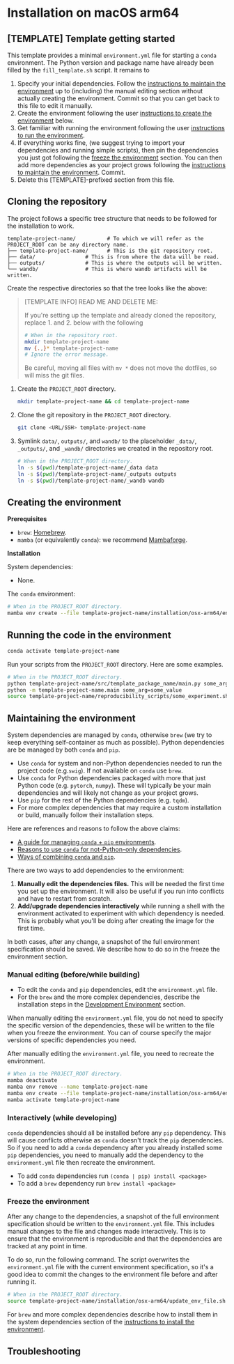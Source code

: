 # Installation on macOS arm64

## [TEMPLATE] Template getting started

This template provides a minimal `environment.yml` file for starting a `conda` environment.
The Python version and package name have already been filled by the `fill_template.sh` script.
It remains to

1. Specify your initial dependencies.
   Follow the [instructions to maintain the environment](#maintaining-the-environment)
   up to (including) the manual editing section without actually creating the environment.
   Commit so that you can get back to this file to edit it manually.
2. Create the environment following the user
   [instructions to create the environment](#creating-the-environment) below.
3. Get familiar with running the environment following the user [instructions to
   run the environment](#running-the-code-in-the-environment).
4. If everything works fine, (we suggest trying to import your dependencies and running simple scripts), then
   pin the dependencies you just got following the [freeze the environment](#freeze-the-environment) section.
   You can then add more dependencies as your project grows following
   the [instructions to maintain the environment](#maintaining-the-environment).
   Commit.
5. Delete this [TEMPLATE]-prefixed section from this file.

## Cloning the repository

The project follows a specific tree structure that needs to be followed for the installation to work.

```
template-project-name/          # To which we will refer as the PROJECT_ROOT can be any directory name.
├── template-project-name/      # This is the git repository root.
├── data/                # This is from where the data will be read.
├── outputs/             # This is where the outputs will be written.
└── wandb/               # This is where wandb artifacts will be written.
```

Create the respective directories so that the tree looks like the above:

> [TEMPLATE INFO] READ ME AND DELETE ME:
>
> If you're setting up the template and already cloned the repository, replace 1. and 2. below with the following
> ```bash
> # When in the repository root.
> mkdir template-project-name
> mv {.,}* template-project-name
> # Ignore the error message.
>  ```
> Be careful, moving all files with `mv *` does not move the dotfiles, so will miss the git 
> files.

1. Create the `PROJECT_ROOT` directory.
   ```bash
   mkdir template-project-name && cd template-project-name
   ```
2. Clone the git repository in the `PROJECT_ROOT` directory.
   ```bash
   git clone <URL/SSH> template-project-name
   ```
3. Symlink `data/`, `outputs/`, and `wandb/` to the placeholder `_data/`, `_outputs/`, and `_wandb/`
   directories we created in the repository root.
   ```bash
   # When in the PROJECT_ROOT directory.
   ln -s $(pwd)/template-project-name/_data data
   ln -s $(pwd)/template-project-name/_outputs outputs
   ln -s $(pwd)/template-project-name/_wandb wandb
   ```

## Creating the environment

**Prerequisites**

- `brew`: [Homebrew](https://brew.sh/).
- `mamba` (or equivalently `conda`): we recommend [Mambaforge](https://github.com/conda-forge/miniforge).

**Installation**

System dependencies:

- None.

The `conda` environment:

```bash
# When in the PROJECT_ROOT directory.
mamba env create --file template-project-name/installation/osx-arm64/environment.yml
```

## Running the code in the environment

```bash
conda activate template-project-name
```

Run your scripts from the `PROJECT_ROOT` directory.
Here are some examples.

```bash
# When in the PROJECT_ROOT directory.
python template-project-name/src/template_package_name/main.py some_arg=some_value
python -m template-project-name.main some_arg=some_value
source template-project-name/reproducibility_scripts/some_experiment.sh
```

## Maintaining the environment

System dependencies are managed by `conda`, otherwise `brew` (we try to keep everything self-container as much as
possible).
Python dependencies are be managed by both `conda` and `pip`.

- Use `conda` for system and non-Python dependencies needed to run the project code (e.g.`swig`).
  If not available on `conda` use `brew`.
- Use `conda` for Python dependencies packaged with more that just Python code (e.g. `pytorch`, `numpy`).
  These will typically be your main dependencies and will likely not change as your project grows.
- Use `pip` for the rest of the Python dependencies (e.g. `tqdm`).
- For more complex dependencies that may require a custom installation or build,
  manually follow their installation steps.

Here are references and reasons to follow the above claims:

* [A guide for managing `conda` + `pip` environments](https://docs.conda.io/projects/conda/en/latest/user-guide/tasks/manage-environments.html#using-pip-in-an-environment).
* [Reasons to  use `conda` for not-Python-only dependencies](https://numpy.org/install/#numpy-packages--accelerated-linear-algebra-libraries).
* [Ways of combining `conda` and `pip`](https://towardsdatascience.com/conda-essential-concepts-and-tricks-e478ed53b5b#42cb).

There are two ways to add dependencies to the environment:

1. **Manually edit the dependencies files.**
   This will be needed the first time you set up the environment.
   It will also be useful if you run into conflicts and have to restart from scratch.
2. **Add/upgrade dependencies interactively** while running a shell with the environment activated
   to experiment with which dependency is needed.
   This is probably what you'll be doing after creating the image for the first time.

In both cases, after any change, a snapshot of the full environment specification should be saved.
We describe how to do so in the freeze the environment section.

### Manual editing (before/while building)

- To edit the `conda` and `pip` dependencies, edit the `environment.yml` file.
- For the `brew` and the more complex dependencies, describe the installation steps in the
  [Development Environment](#development-environment) section.

When manually editing the `environment.yml` file, you do not need to specify the specific version of the dependencies,
these will be written to the file when you freeze the environment.
You can of course specify the major versions of specific dependencies you need.

After manually editing the `environment.yml` file, you need to recreate the environment.

```bash
# When in the PROJECT_ROOT directory.
mamba deactivate
mamba env remove --name template-project-name
mamba env create --file template-project-name/installation/osx-arm64/environment.yml
mamba activate template-project-name
```

### Interactively (while developing)

`conda` dependencies should all be installed before any `pip` dependency.
This will cause conflicts otherwise as `conda` doesn't track the `pip` dependencies.
So if you need to add a `conda` dependency after you already installed some `pip` dependencies, you need to
manually add the dependency to the `environment.yml` file then recreate the environment.

* To add `conda` dependencies run `(conda | pip) install <package>`
* To add a `brew`  dependency run `brew install <package>`

### Freeze the environment

After any change to the dependencies, a snapshot of the full environment specification should be written to the
`environment.yml` file.
This includes manual changes to the file and changes made interactively.
This is to ensure that the environment is reproducible and that the dependencies are tracked at any point in time.

To do so, run the following command.
The script overwrites the `environment.yml` file with the current environment specification,
so it's a good idea to commit the changes to the environment file before and after running it.

```bash
# When in the PROJECT_ROOT directory.
source template-project-name/installation/osx-arm64/update_env_file.sh
```

For `brew` and more complex dependencies describe how to install them in the system dependencies section of
the [instructions to install the environment](#instructions-to-install-the-environment).

## Troubleshooting

